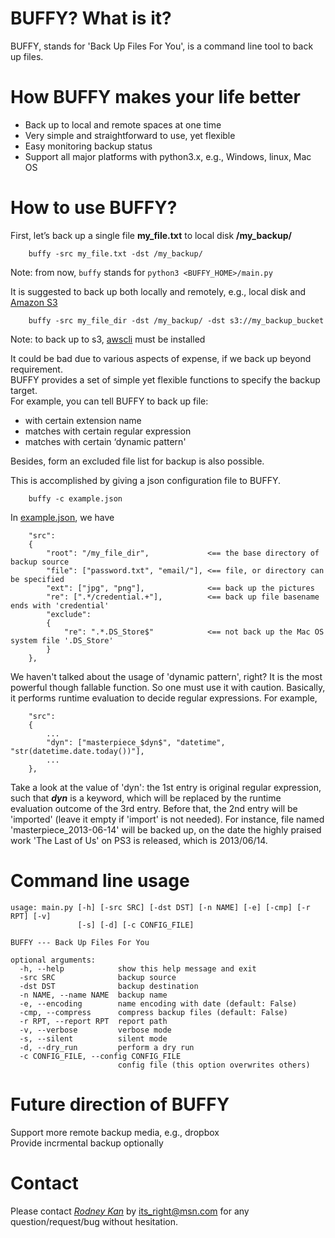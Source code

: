 # BUFFY? What is it?
BUFFY, stands for 'Back Up Files For You', is a command line tool to back up files.  

# How BUFFY makes your life better
* Back up to local and remote spaces at one time  
* Very simple and straightforward to use, yet flexible  
* Easy monitoring backup status  
* Support all major platforms with python3.x, e.g., Windows, linux, Mac OS

# How to use BUFFY?
First, let’s back up a single file **my_file.txt** to local disk **/my_backup/**  
```
    buffy -src my_file.txt -dst /my_backup/  
```
Note: from now, `buffy` stands for `python3 <BUFFY_HOME>/main.py`  

It is suggested to back up both locally and remotely, e.g., local disk and <a href='http://aws.amazon.com/s3'>Amazon S3</a>  
```
    buffy -src my_file_dir -dst /my_backup/ -dst s3://my_backup_bucket  
```
Note: to back up to s3, <a href='https://aws.amazon.com/cli'>awscli</a> must be installed  

It could be bad due to various aspects of expense, if we back up beyond requirement.  
BUFFY provides a set of simple yet flexible functions to specify the backup target.  
For example, you can tell BUFFY to back up file:    
* with certain extension name  
* matches with certain regular expression  
* matches with certain ‘dynamic pattern'  

Besides, form an excluded file list for backup is also possible.  

This is accomplished by giving a json configuration file to BUFFY.  
```
    buffy -c example.json  
```

In <a href='https://github.com/r-kan/BUFFY/blob/master/example.json'>example.json</a>, we have 
```
    "src":
    {
        "root": "/my_file_dir",             <== the base directory of backup source
        "file": ["password.txt", "email/"], <== file, or directory can be specified
        "ext": ["jpg", "png"],              <== back up the pictures
        "re": [".*/credential.+"],          <== back up file basename ends with 'credential'
        "exclude":
        {
            "re": ".*.DS_Store$"            <== not back up the Mac OS system file '.DS_Store'
        }
    },
```

We haven't talked about the usage of 'dynamic pattern', right? It is the most powerful though fallable function. So one must use it with caution. Basically, it performs runtime evaluation to decide regular expressions. For example,

```
    "src":
    {
        ...
        "dyn": ["masterpiece_$dyn$", "datetime", "str(datetime.date.today())"],
        ...
    },
```

Take a look at the value of 'dyn': the 1st entry is original regular expression, such that **$dyn$** is a keyword, which will be replaced by the runtime evaluation outcome of the 3rd entry. Before that, the 2nd entry will be 'imported' (leave it empty if 'import' is not needed). For instance, file named 'masterpiece_2013-06-14' will be backed up, on the date the highly praised work 'The Last of Us' on PS3 is released, which is 2013/06/14.  

# Command line usage
```
usage: main.py [-h] [-src SRC] [-dst DST] [-n NAME] [-e] [-cmp] [-r RPT] [-v]
               [-s] [-d] [-c CONFIG_FILE]

BUFFY --- Back Up Files For You

optional arguments:
  -h, --help            show this help message and exit
  -src SRC              backup source
  -dst DST              backup destination
  -n NAME, --name NAME  backup name
  -e, --encoding        name encoding with date (default: False)
  -cmp, --compress      compress backup files (default: False)
  -r RPT, --report RPT  report path
  -v, --verbose         verbose mode
  -s, --silent          silent mode
  -d, --dry_run         perform a dry run
  -c CONFIG_FILE, --config CONFIG_FILE
                        config file (this option overwrites others)
```

# Future direction of BUFFY
Support more remote backup media, e.g., dropbox  
Provide incrmental backup optionally  

# Contact  
Please contact <a href='http://r-kan.github.io'>*Rodney Kan*</a> by its_right@msn.com for any question/request/bug without hesitation. 

